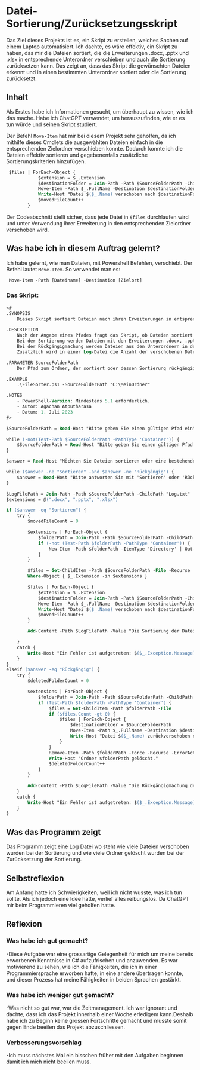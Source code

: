 # Datei-Sortierung/Zurücksetzungsskript
Das Ziel dieses Projekts ist es, ein Skript zu erstellen, welches Sachen auf einem Laptop automatisiert. Ich dachte, es wäre effektiv, ein Skript zu haben, das mir die Dateien sortiert, die die Erweiterungen .docx, .pptx und .xlsx in entsprechende Unterordner verschieben und auch die Sortierung zurücksetzen kann. Das zeigt an, dass das Skript die gewünschten Dateien erkennt und in einen bestimmten Unterordner sortiert oder die Sortierung zurücksetzt.
## Inhalt
Als Erstes habe ich Informationen gesucht, um überhaupt zu wissen, wie ich das mache. Habe ich ChatGPT verwendet, um herauszufinden, wie er es tun würde und seinen Skript studiert.

Der Befehl ```Move-Item``` hat mir bei diesem Projekt sehr geholfen, da ich mithilfe dieses Cmdlets die ausgewählten Dateien einfach in die entsprechenden Zielordner verschieben konnte. Dadurch konnte ich die Dateien effektiv sortieren und gegebenenfalls zusätzliche Sortierungskriterien hinzufügen.



```ps
 $files | ForEach-Object {
            $extension = $_.Extension
            $destinationFolder = Join-Path -Path $SourceFolderPath -ChildPath $extension
            Move-Item -Path $_.FullName -Destination $destinationFolder -ErrorAction Stop
            Write-Host "Datei $($_.Name) verschoben nach $destinationFolder"
            $movedFileCount++
        } 
```
Der Codeabschnitt stellt sicher, dass jede Datei in `$files` durchlaufen wird und unter Verwendung ihrer Erweiterung in den entsprechenden Zielordner verschoben wird.


## Was habe ich in diesem Auftrag gelernt?
Ich habe gelernt, wie man Dateien, mit Powershell Befehlen, verschiebt. Der Befehl lautet `Move-Item`. So verwendet man es:
```ps
 Move-Item -Path [Dateiname] -Destination [Zielort]
```
### Das Skript:
```ps
<#
.SYNOPSIS
    Dieses Skript sortiert Dateien nach ihren Erweiterungen in entsprechende Ordner oder macht die Sortierung rückgängig.

.DESCRIPTION
    Nach der Angabe eines Pfades fragt das Skript, ob Dateien sortiert oder eine bestehende Sortierung rückgängig gemacht werden soll.
    Bei der Sortierung werden Dateien mit den Erweiterungen .docx, .pptx und .xlsx in entsprechende Unterordner verschoben.
    Bei der Rückgängigmachung werden Dateien aus den Unterordnern in den Hauptordner verschoben und die Unterordner gelöscht.
    Zusätzlich wird in einer Log-Datei die Anzahl der verschobenen Dateien oder gelöschten Ordner verzeichnet.

.PARAMETER SourceFolderPath
    Der Pfad zum Ordner, der sortiert oder dessen Sortierung rückgängig gemacht werden soll.

.EXAMPLE
    .\FileSorter.ps1 -SourceFolderPath "C:\MeinOrdner"

.NOTES
    - PowerShell-Version: Mindestens 5.1 erforderlich.
    - Autor: Agachan Atputharasa
    - Datum: 1. Juli 2023
#>

$SourceFolderPath = Read-Host "Bitte geben Sie einen gültigen Pfad ein"

while (-not(Test-Path $SourceFolderPath -PathType 'Container')) {
    $SourceFolderPath = Read-Host "Bitte geben Sie einen gültigen Pfad ein"
}

$answer = Read-Host "Möchten Sie Dateien sortieren oder eine bestehende Sortierung rückgängig machen? (Sortieren/Rückgängig)"

while ($answer -ne "Sortieren" -and $answer -ne "Rückgängig") {
    $answer = Read-Host "Bitte antworten Sie mit 'Sortieren' oder 'Rückgängig'"
}

$LogFilePath = Join-Path -Path $SourceFolderPath -ChildPath "Log.txt"
$extensions = @(".docx", ".pptx", ".xlsx")

if ($answer -eq "Sortieren") {
    try {
        $movedFileCount = 0

        $extensions | ForEach-Object {
            $folderPath = Join-Path -Path $SourceFolderPath -ChildPath $_
            if (-not (Test-Path $folderPath -PathType 'Container')) {
                New-Item -Path $folderPath -ItemType 'Directory' | Out-Null
            }
        }

        $files = Get-ChildItem -Path $SourceFolderPath -File -Recurse |
        Where-Object { $_.Extension -in $extensions }

        $files | ForEach-Object {
            $extension = $_.Extension
            $destinationFolder = Join-Path -Path $SourceFolderPath -ChildPath $extension
            Move-Item -Path $_.FullName -Destination $destinationFolder -ErrorAction Stop
            Write-Host "Datei $($_.Name) verschoben nach $destinationFolder"
            $movedFileCount++
        }

        Add-Content -Path $LogFilePath -Value "Die Sortierung der Dateien wurde abgeschlossen. Insgesamt wurden $movedFileCount Dateien verschoben."

    }
    catch {
        Write-Host "Ein Fehler ist aufgetreten: $($_.Exception.Message)"
    }
}
elseif ($answer -eq "Rückgängig") {
    try {
        $deletedFolderCount = 0

        $extensions | ForEach-Object {
            $folderPath = Join-Path -Path $SourceFolderPath -ChildPath $_
            if (Test-Path $folderPath -PathType 'Container') {
                $files = Get-ChildItem -Path $folderPath -File
                if ($files.Count -gt 0) {
                    $files | ForEach-Object {
                        $destinationFolder = $SourceFolderPath
                        Move-Item -Path $_.FullName -Destination $destinationFolder -ErrorAction Stop
                        Write-Host "Datei $($_.Name) zurückverschoben nach $destinationFolder"
                    }
                }
                Remove-Item -Path $folderPath -Force -Recurse -ErrorAction Stop
                Write-Host "Ordner $folderPath gelöscht."
                $deletedFolderCount++
            }
        }

        Add-Content -Path $LogFilePath -Value "Die Rückgängigmachung der Dateisortierung wurde abgeschlossen. Insgesamt wurden $deletedFolderCount Ordner gelöscht."
    }
    catch {
        Write-Host "Ein Fehler ist aufgetreten: $($_.Exception.Message)"
    }
}

```

## Was das Programm zeigt
Das Programm zeigt eine Log Datei wo steht wie viele Dateien verschoben wurden bei der Sortierung und wie viele Ordner gelöscht wurden bei der Zurücksetzung der Sortierung.

## Selbstreflexion
Am Anfang hatte ich Schwierigkeiten, weil ich nicht wusste, was ich tun sollte. Als ich jedoch eine Idee hatte, verlief alles reibungslos. Da ChatGPT mir beim Programmieren viel geholfen hatte. 

## Reflexion
### Was habe ich gut gemacht?

-Diese Aufgabe war eine grossartige Gelegenheit für mich um meine bereits erworbenen Kenntnisse in C# aufzufrischen und anzuwenden. Es war motivierend zu sehen, wie ich die Fähigkeiten, die ich in einer Programmiersprache erworben hatte, in eine andere übertragen konnte, und dieser Prozess hat meine Fähigkeiten in beiden Sprachen gestärkt.

### Was habe ich weniger gut gemacht?

-Was nicht so gut war, war die Zeitmanagement. Ich war ignorant und dachte, dass ich das Projekt innerhalb einer Woche erledigem kann.Deshalb habe ich zu Beginn keine grossen Fortschritte gemacht und musste somit gegen Ende beeilen das Projekt abzuschliessen.

### Verbesserungsvorschlag
-Ich muss nächstes Mal ein bisschen früher mit den Aufgaben beginnen damit ich mich nicht beeilen muss.
